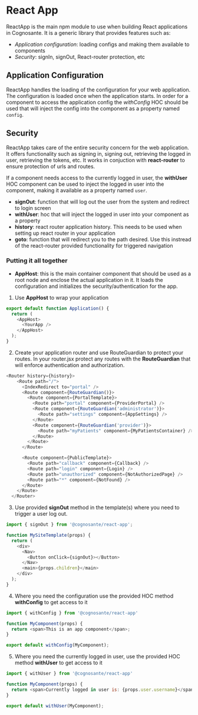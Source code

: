 # React App

ReactApp is the main npm module to use when building React applications in Cognosante. It is a generic library that provides features such as:

- *Application configuration*: loading configs and making them available to components
- *Security*: signIn, signOut, React-router protection, etc


## Application Configuration

ReactApp handles the loading of the configuration for your web application. The configuration is loaded once when the application starts. In order for a component to access the application config the *withConfig* HOC should be used that will inject the config into the component as a property named `config`.

## Security

ReactApp takes care of the entire security concern for the web application. It offers functionality such as signing in, signing out, retrieving the logged in user, retrieving the tokens, etc. It works in conjuction with **react-router** to ensure protection of urls and routes.

If a component needs access to the currently logged in user, the **withUser** HOC component can be used to inject the logged in user into the component, making it available as a property named `user`.

- **signOut**: function that will log out the user from the system and redirect to login screen
- **withUser**: hoc that will inject the logged in user into your component as a property
- **history**: react router application history. This needs to be used when setting up react router in your application
- **goto**: function that will redirect you to the path desired. Use this instread of the react-router provided functionality for triggered navigation

### Putting it all together

- **AppHost**: this is the main container component that should be used as a root node and enclose the actual application in it. It loads the configuration and initializes the security/authentication for the app.


1. Use **AppHost** to wrap your application

```js
export default function Application() {
  return (
    <AppHost>
      <YourApp />
    </AppHost>
  );
}
```

2. Create your application router and use RouteGuardian to protect your routes. In your router.jsx protect any routes with the **RouteGuardian** that will enforce authentication and authorization.

```js
<Router history={history}>
    <Route path="/">
      <IndexRedirect to="portal" />
      <Route component={RouteGuardian()}>
        <Route component={PortalTemplate}>
          <Route path="portal" component={ProviderPortal} />
          <Route component={RouteGuardian('administrator')}>
            <Route path="settings" component={AppSettings} />
          </Route>
          <Route component={RouteGuardian('provider')}>
            <Route path="myPatients" component={MyPatientsContainer} />
          </Route>
        </Route>
      </Route>

      <Route component={PublicTemplate}>
        <Route path="callback" component={Callback} />
        <Route path="login" component={Login} />
        <Route path="unauthorized" component={NotAuthorizedPage} />
        <Route path="*" component={NotFound} />
      </Route>
    </Route>
  </Router>
```

3. Use provided **signOut** method in the template(s) where you need to trigger a user log out.

```js
import { signOut } from '@cognosante/react-app';

function MySiteTemplate(props) {
  return (
    <div>
      <Nav>
        <Button onClick={signOut}></Button>
      </Nav>
      <main>{props.children}</main>
    </div>
  );
}

```

4. Where you need the configuration use the provided HOC method **withConfig** to get access to it

```js
import { withConfig } from '@cognosante/react-app'

function MyComponent(props) {
  return <span>This is an app component</span>;
}

export default withConfig(MyComponent);
```

5. Where you need the currently logged in user, use the provided HOC method **withUser** to get access to it

```js
import { withUser } from '@cognosante/react-app'

function MyComponent(props) {
  return <span>Currently logged in user is: {props.user.username}</span>;
}

export default withUser(MyComponent);
```
